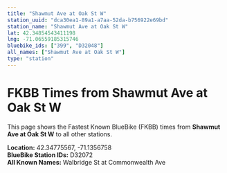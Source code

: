 ```yaml
---
title: "Shawmut Ave at Oak St W"
station_uuid: "dca30ea1-89a1-a7aa-52da-b756922e69bd"
station_name: "Shawmut Ave at Oak St W"
lat: 42.34854543411198
lng: -71.06559185315746
bluebike_ids: ["399", "D32048"]
all_names: ["Shawmut Ave at Oak St W"]
type: "station"
---
```


# FKBB Times from Shawmut Ave at Oak St W

This page shows the Fastest Known BlueBike (FKBB) times from **Shawmut Ave at Oak St W** to all other stations.

**Location:** 42.34775567, -71.1356758  
**BlueBike Station IDs:** D32072  
**All Known Names:** Walbridge St at Commonwealth Ave


